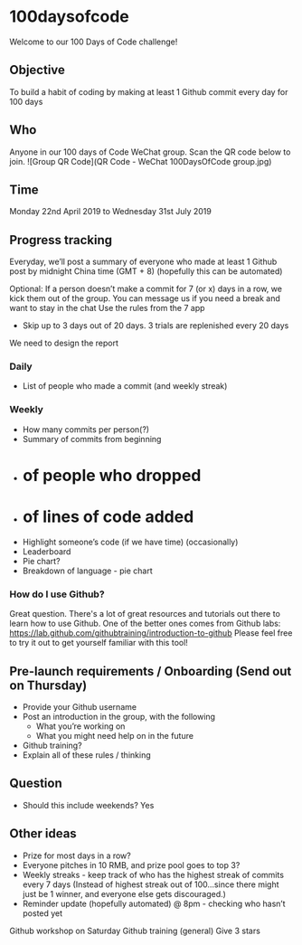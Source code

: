 # 100daysofcode
Welcome to our 100 Days of Code challenge!

## Objective
To build a habit of coding by making at least 1 Github commit every day for 100 days

## Who
Anyone in our 100 days of Code WeChat group. Scan the QR code below to join.
![Group QR Code](QR Code - WeChat 100DaysOfCode group.jpg)

## Time
Monday 22nd April 2019 to Wednesday 31st July 2019

## Progress tracking 
Everyday, we’ll post a summary of everyone who made at least 1 Github post by midnight China time (GMT + 8) (hopefully this can be automated)

Optional:
If a person doesn’t make a commit for 7 (or x) days in a row, we kick them out of the group.
You can message us if you need a break and want to stay in the chat
Use the rules from the 7 app
- Skip up to 3 days out of 20 days. 3 trials are replenished every 20 days

We need to design the report

### Daily
- List of people who made a commit (and weekly streak)

### Weekly
- How many commits per person(?)
- Summary of commits from beginning
- # of people who dropped
- # of lines of code added
- Highlight someone’s code (if we have time) (occasionally)
- Leaderboard
- Pie chart?
- Breakdown of language - pie chart

### How do I use Github?
Great question. There's a lot of great resources and tutorials out there to learn how to use Github.
One of the better ones comes from Github labs:
https://lab.github.com/githubtraining/introduction-to-github
Please feel free to try it out to get yourself familiar with this tool!

## Pre-launch requirements / Onboarding (Send out on Thursday)
- Provide your Github username
- Post an introduction in the group, with the following
	- What you’re working on
	- What you might need help on in the future
- Github training?
- Explain all of these rules / thinking

## Question
* Should this include weekends? Yes

## Other ideas
* Prize for most days in a row?
* Everyone pitches in 10 RMB, and prize pool goes to top 3?
* Weekly streaks - keep track of who has the highest streak of commits every 7 days (Instead of highest streak out of 100…since there might just be 1 winner, and everyone else gets discouraged.)
* Reminder update (hopefully automated) @ 8pm - checking who hasn’t posted yet


Github workshop on Saturday
Github training (general)
Give 3 stars
